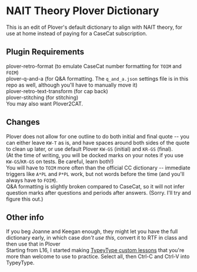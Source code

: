 ﻿# NAIT Theory Plover Dictionary
This is an edit of Plover's default dictionary to align with NAIT theory, for use at home instead of paying for a CaseCat subscription.
## Plugin Requirements
plover-retro-format (to emulate CaseCat number formatting for `TOIM` and `FOIM`)\
plover-q-and-a (for Q&A formatting. The `q_and_a.json` settings file is in this repo as well, although you'll have to manually move it)\
plover-retro-text-transform (for cap back)\
plover-stitching (for stitching)\
You may also want Plover2CAT.
## Changes
Plover does not allow for one outline to do both initial and final quote -- you can either leave `KW-T` as is, and have spaces around both sides of the quote to clean up later, or use default Plover `KW-GS` (initial) and `KR-GS` (final). \
(At the time of writing, you will be docked marks on your notes if you use `KW-GS`/`KR-GS` on tests. Be careful, learn both!)\
You will have to `TOIM` more often than the official CC dictionary -- immediate triggers like `A*PL` and `P*PL` work, but not words before the time (and you'll always have to `FOIM`).\
Q&A formatting is slightly broken compared to CaseCat, so it will not infer question marks after questions and periods after answers. (Sorry. I'll try and figure this out.)
## Other info
If you beg Joanne and Keegan enough, they might let you have the full dictionary early, in which case *don't use this*, convert it to RTF in class and then use that in Plover\
Starting from L16, I started making [TypeyType custom lessons](https://docs.google.com/spreadsheets/d/16WSkTaG9Wiuq0ux_AsEWh4CqJIoL5WrulV2tiQBU_R4/edit?usp=sharing) that you're more than welcome to use to practice. Select all, then Ctrl-C and Ctrl-V into TypeyType.
